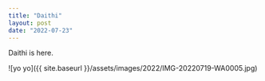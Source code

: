 ```yaml
---
title: "Daithi"
layout: post
date: "2022-07-23"
---
```


Daithi is here.

![yo yo]({{ site.baseurl }}/assets/images/2022/IMG-20220719-WA0005.jpg)
